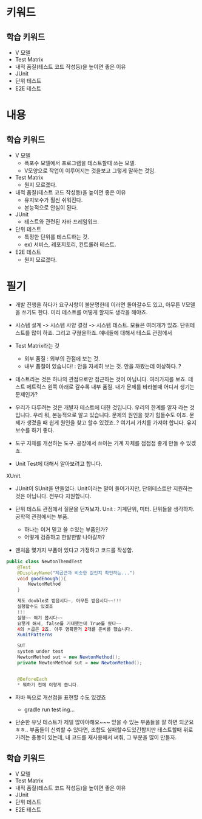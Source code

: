# 키워드

## 학습 키워드

- V 모델
- Test Matrix
- 내적 품질(테스트 코드 작성등)을 높이면 좋은 이유
- JUnit
- 단위 테스트
- E2E 테스트

# 내용

## 학습 키워드

- V 모델
  - 폭포수 모델에서 프로그램을 테스트할때 쓰는 모델.
  - V모양으로 작업이 이루어지는 것을보고 그렇게 말하는 것임.
- Test Matrix
  - 뭔지 모르곘다.
- 내적 품질(테스트 코드 작성등)을 높이면 좋은 이유
  - 유지보수가 훨씬 쉬워진다.
  - 본능적으로 안심이 된다.
- JUnit
  - 테스트와 관련된 자바 프레임워크.
- 단위 테스트
  - 특정한 단위를 테스트하는 것.
  - ex) 서비스, 레포지토리, 컨트롤러 테스트.
- E2E 테스트
  - 뭔지 모르겠다.

# 필기

- 개발 진행을 하다가 요구사항이 불분명한데 이러면 돌아갈수도 있고,
  아무튼 V모델을 쓰기도 한다.
  미리 테스트를 어떻게 할지도 생각을 해야죠.

- 시스템 설계 -> 시스템 사양 결정 -> 시스템 테스트.
  모듈은 여러개가 있죠. 단위테스트를 많이 하죠.
  그리고 구혆을하죠.
  얘네들에 대해서 테스트 관점에서

- Test Matrix라는 것

  - 외부 품질 : 외부의 관점에 보는 것.
  - 내부 품질이 있습니다! : 안을 자세히 보는 것. 안을 까봤는데 이상하다..?

- 테스트라는 것은 하나의 관점으로만 접근하는 것이 아닙니다.
  여러가지를 보죠. 테스트 메트릭스
  왼쪽 아래로 갈수록 내부 품질.
  내가 문제를 바라볼때 어디서 생기는 문제인가?

- 우리가 다루려는 것은 개발자 테스트에 대한 것입니다.
  우리의 한계를 알자 라는 것입니다.
  우리 뭐, 본능적으로 알고 있습니다.
  문제의 원인을 찾기 힘들수도 이죠.
  문제가 생겼을 때 쉽게 원인을 찾고 할수 있겠죠..?
  여기서 가치를 가져야 합니다.
  유지보수를 하기 좋다.

- 도구 자체를 개선하는 도구.
  공장에서 쓰이는 기계 자체를 점점점 좋게 만들 수 있겠죠.

- Unit Test에 대해서 알아보려고 합니다.

XUnit.

- JUnit이 SUnit을 만들었다.
  Unit이라는 말이 들어가지만, 단위테스트만 지원하는 것은 아닙니다.
  전부다 지원합니다.

- 단위 테스트 관점에서 질문을 던져보자.
  Unit : 기계단위, 미터.
  단위들을 생각하자.
  공학적 관점에서는 부품.

  - 하나는 이거 믿고 쓸 수있는 부품인가?
  - 어떻게 검증하고 한발한발 나아갈까?

- 맨처음 몇가지 부품이 있다고 가정하고 코드를 작성함.

```java
public class NewtonThemdTest
    @Test
    @DisplayName("제곱근과 비슷한 값인지 확인하는...")
    void goodEnough(){
        NewtonMethod
    }

    제도 double로 받읍시다~, 아무튼 받읍시다~~!!!
    실행할수도 있겠죠
    !!!
    실행~~ 여기 봅시다~~
    요렇게 해서, false를 기대했는데 True를 줬다~~
    4의 ㅈ곱은 2죠. 아주 명확한거 2개를 준비를 했습니다.
    XunitPatterns

    SUT
    system under test
    NewtonMethod sut = new NewtonMethod();
    private NewtonMethod sut = new NewtonMethod();


    @BeforeEach
    * 뭐하기 전에 이렇게 씁니다.
```

- 자바 독으로 개선점을 표현할 수도 있겠죠

  - gradle run test ing...

- 단순한 유닛 테스트가 제일 많아야해요~~~
  믿을 수 있는 부품들을 잘 하면 되군요 ㅎㅎ..
  부품들이 신뢰할 수 있다면, 조합도 실패할수도있긴함지만
  테스트할때 위로 가려는 충동이 있는데, 내 코드를 재사용해서 써줘, 그 부분을 많이 만들자.

## 학습 키워드

- V 모델
- Test Matrix
- 내적 품질(테스트 코드 작성등)을 높이면 좋은 이유
- JUnit
- 단위 테스트
- E2E 테스트
